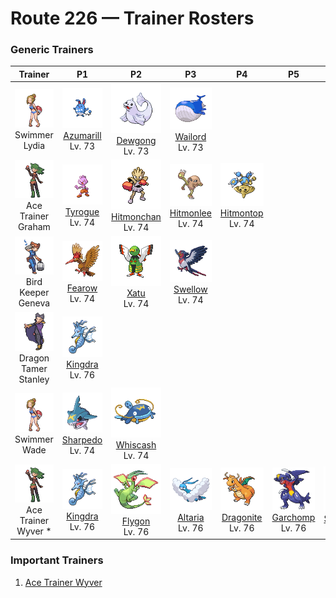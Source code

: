 # Route 226 — Trainer Rosters

### Generic Trainers

| Trainer | P1 | P2 | P3 | P4 | P5 | P6 |
|:-------:|:--:|:--:|:--:|:--:|:--:|:--:|
| ![Swimmer Lydia](../../assets/trainers/swimmer.png "Swimmer Lydia")<br>Swimmer Lydia | ![Azumarill](../../assets/sprites/azumarill/front.gif "Azumarill: It can spend all day in water, since it can inhale and store a large volume of air.")<br>[Azumarill](../../pokemon/azumarill.md/)<br>Lv. 73 | ![Dewgong](../../assets/sprites/dewgong/front.gif "Dewgong: In snow, the pure white coat covering its body obscures it from predators.")<br>[Dewgong](../../pokemon/dewgong.md/)<br>Lv. 73 | ![Wailord](../../assets/sprites/wailord/front.gif "Wailord: The biggest of all Pokémon. It can dive to a depth of almost 10,000 feet on only one breath.")<br>[Wailord](../../pokemon/wailord.md/)<br>Lv. 73 |
| ![Ace Trainer Graham](../../assets/trainers/ace_trainer.png "Ace Trainer Graham")<br>Ace Trainer Graham | ![Tyrogue](../../assets/sprites/tyrogue/front.gif "Tyrogue: It is famous for its eagerness to fight and always nurses injuries from challenging larger foes.")<br>[Tyrogue](../../pokemon/tyrogue.md/)<br>Lv. 74 | ![Hitmonchan](../../assets/sprites/hitmonchan/front.gif "Hitmonchan: The arm-twisting punches it throws pulverize even concrete. It rests after three minutes of fighting.")<br>[Hitmonchan](../../pokemon/hitmonchan.md/)<br>Lv. 74 | ![Hitmonlee](../../assets/sprites/hitmonlee/front.gif "Hitmonlee: Its legs can stretch double. First-time foes are startled by its extensible reach.")<br>[Hitmonlee](../../pokemon/hitmonlee.md/)<br>Lv. 74 | ![Hitmontop](../../assets/sprites/hitmontop/front.gif "Hitmontop: It fights while spinning like a top. The centrifugal force boosts its destructive power by ten.")<br>[Hitmontop](../../pokemon/hitmontop.md/)<br>Lv. 74 |
| ![Bird Keeper Geneva](../../assets/trainers/bird_keeper.png "Bird Keeper Geneva")<br>Bird Keeper Geneva | ![Fearow](../../assets/sprites/fearow/front.gif "Fearow: It has the stamina to fly all day on its broad wings. It fights by using its sharp beak.")<br>[Fearow](../../pokemon/fearow.md/)<br>Lv. 74 | ![Xatu](../../assets/sprites/xatu/front.gif "Xatu: This odd Pokémon can see both the past and the future. It eyes the sun’s movement all day.")<br>[Xatu](../../pokemon/xatu.md/)<br>Lv. 74 | ![Swellow](../../assets/sprites/swellow/front.gif "Swellow: It circles the sky in search of prey. When it spots one, it dives steeply to catch the prey.")<br>[Swellow](../../pokemon/swellow.md/)<br>Lv. 74 |
| ![Dragon Tamer Stanley](../../assets/trainers/dragon_tamer.png "Dragon Tamer Stanley")<br>Dragon Tamer Stanley | ![Kingdra](../../assets/sprites/kingdra/front.gif "Kingdra: It lives in caves on the seafloor and creates giant whirlpools every time it moves.")<br>[Kingdra](../../pokemon/kingdra.md/)<br>Lv. 76 |
| ![Swimmer Wade](../../assets/trainers/swimmer.png "Swimmer Wade")<br>Swimmer Wade | ![Sharpedo](../../assets/sprites/sharpedo/front.gif "Sharpedo: Its fangs rip through sheet iron. It swims at 75 mph and is known as “The Bully of the Sea.”")<br>[Sharpedo](../../pokemon/sharpedo.md/)<br>Lv. 74 | ![Whiscash](../../assets/sprites/whiscash/front.gif "Whiscash: It is extremely protective of its territory. If any foe approaches, it attacks using vicious tremors.")<br>[Whiscash](../../pokemon/whiscash.md/)<br>Lv. 74 |
| ![Ace Trainer Wyver *](../../assets/trainers/ace_trainer.png "Ace Trainer Wyver *")<br>Ace Trainer Wyver * | ![Kingdra](../../assets/sprites/kingdra/front.gif "Kingdra: It lives in caves on the seafloor and creates giant whirlpools every time it moves.")<br>[Kingdra](../../pokemon/kingdra.md/)<br>Lv. 76 | ![Flygon](../../assets/sprites/flygon/front.gif "Flygon: It whips up sandstorms with powerful flaps of its wings. It is known as “The Desert Spirit.”")<br>[Flygon](../../pokemon/flygon.md/)<br>Lv. 76 | ![Altaria](../../assets/sprites/altaria/front.gif "Altaria: If it bonds with a person, it will gently envelop the friend with its soft wings, then hum.")<br>[Altaria](../../pokemon/altaria.md/)<br>Lv. 76 | ![Dragonite](../../assets/sprites/dragonite/front.gif "Dragonite: It is said to make its home somewhere in the sea. It guides crews of shipwrecks to shore.")<br>[Dragonite](../../pokemon/dragonite.md/)<br>Lv. 76 | ![Garchomp](../../assets/sprites/garchomp/front.gif "Garchomp: It is said that when one runs at high speed, its wings create blades of wind that can fell nearby trees.")<br>[Garchomp](../../pokemon/garchomp.md/)<br>Lv. 76 | ![Salamence](../../assets/sprites/salamence/front.gif "Salamence: As a result of its long-held dream of flying, its cellular structure changed, and wings grew out.")<br>[Salamence](../../pokemon/salamence.md/)<br>Lv. 77 |


### Important Trainers

1. [Ace Trainer Wyver](important_trainers.md#ace-trainer-wyver)
